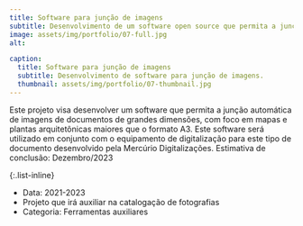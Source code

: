 ```yaml
---
title: Software para junção de imagens
subtitle: Desenvolvimento de um software open source que permita a junção automática de imagens de documentos de grandes dimensões.
image: assets/img/portfolio/07-full.jpg
alt: 

caption:
  title: Software para junção de imagens
  subtitle: Desenvolvimento de software para junção de imagens.
  thumbnail: assets/img/portfolio/07-thumbnail.jpg
---
```

Este projeto visa desenvolver um software que permita a junção automática de imagens de documentos de grandes dimensões, com foco em mapas e plantas arquitetônicas maiores que o formato A3. Este software será utilizado em conjunto com o equipamento de digitalização para este tipo de documento desenvolvido pela Mercúrio Digitalizações. Estimativa de conclusão: Dezembro/2023

{:.list-inline}
- Data: 2021-2023
- Projeto que irá auxiliar na catalogação de fotografias
- Categoria: Ferramentas auxiliares